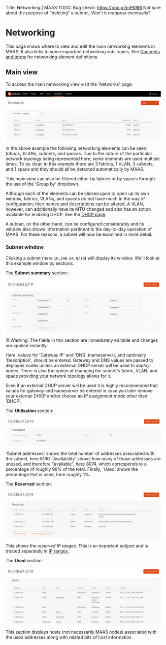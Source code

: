 Title: Networking | MAAS
TODO:  Bug check: https://goo.gl/mPKBRl
       Not sure about the purpose of "deleting" a subnet. Won't it reappear eventually?


# Networking

This page shows where to view and edit the main networking elements in MAAS.
It also links to some important networking sub-topics. See
[Concepts and terms][concepts] for networking element definitions.


## Main view

To access the main networking view visit the 'Networks' page:

![networking main page][img__networking-main]

In the above example the following networking elements can be seen: *fabrics*,
*VLANs*, *subnets*, and *spaces*. Due to the nature of the particular network
topology being represented here, some elements are used multiple times. To be
clear, in this example there are 3 fabrics, 1 VLAN, 3 subnets, and 1 space and
they should all be detected automatically by MAAS.

This main view can also be filtered either by fabrics or by spaces through the
use of the 'Group by' dropdown.

Although each of the elements can be clicked upon to open up its own window,
fabrics, VLANs, and spaces do not have much in the way of configuration; their
names and descriptions can be altered. A VLAN, however, can additionally have
its MTU changed and also has an action available for
enabling DHCP. See the [DHCP page][dhcp].

A subnet, on the other hand, can be configured considerably and its window also
shows information pertinent to the day-to-day operation of MAAS. For these
reasons, a subnet will now be examined in more detail.

### Subnet window

Clicking a subnet (here `10.248.64.0/19`) will display its window. We'll look
at this example window by sections.

The **Subnet summary** section:

![networking subnets page summary][img__networking-subnets-summary]

!!! Warning: The fields in this section are immediately editable and changes
are applied instantly.

Here, values for 'Gateway IP' and 'DNS' (nameserver), and optionally
'Description', should be entered. Gateway
and DNS values are passed to deployed nodes unless an external DHCP server will
be used to *deploy* nodes. There is also the option of changing the subnet's
fabric, VLAN, and space providing your network topology allows for it.

Even if an external DHCP server will be used it is highly recommended that
values for gateway and nameserver be entered in case you later remove your
external DHCP and/or choose an IP assignment mode other than 'DHCP'.

The **Utilisation** section:

![networking subnets utilisation][img__networking-subnets-utilisation]

'Subnet addresses' shows the total number of addresses associated
with the subnet, here 8190. 'Availability' shows how many of those addresses
are unused, and therefore "available", here 8074, which corresponds to a
percentage of roughly 99% of the total. Finally, 'Used' shows the percentage
that *is* used, here roughly 1%.

The **Reserved** section:

![networking subnets reserved][img__networking-subnets-reserved]

This shows the *reserved IP ranges*. This is an important subject and is
treated separately in [IP ranges](installconfig-subnets-ipranges.md).

The **Used** section:

![networking subnets used][img__networking-subnets-used]

This section displays hosts (not necessarily MAAS nodes) associated with the
used addresses along with related bits of host information.


<!-- LINKS -->

[concepts]: intro-concepts.md
[dhcp]: installconfig-subnets-dhcp.md

[img__networking-main]: ../media/installconfig-networking__main.png
[img__networking-subnets-summary]: ../media/installconfig-networking__subnets-summary.png
[img__networking-subnets-utilisation]: ../media/installconfig-networking__subnets-utilisation.png
[img__networking-subnets-reserved]: ../media/installconfig-networking__subnets-reserved.png
[img__networking-subnets-used]: ../media/installconfig-networking__subnets-used.png
